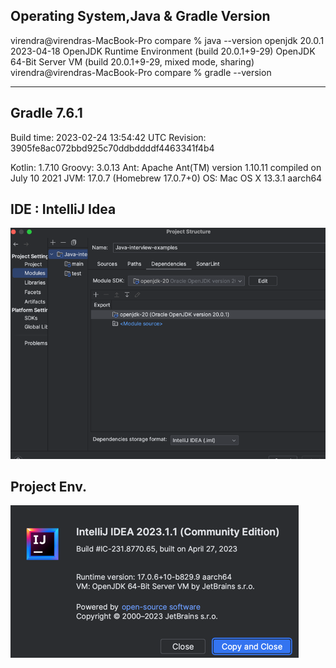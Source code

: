 ## Operating System,Java & Gradle Version
virendra@virendras-MacBook-Pro compare % java --version
openjdk 20.0.1 2023-04-18
OpenJDK Runtime Environment (build 20.0.1+9-29)
OpenJDK 64-Bit Server VM (build 20.0.1+9-29, mixed mode, sharing)
virendra@virendras-MacBook-Pro compare % gradle --version

------------------------------------------------------------
Gradle 7.6.1
------------------------------------------------------------

Build time:   2023-02-24 13:54:42 UTC
Revision:     3905fe8ac072bbd925c70ddbddddf4463341f4b4

Kotlin:       1.7.10
Groovy:       3.0.13
Ant:          Apache Ant(TM) version 1.10.11 compiled on July 10 2021
JVM:          17.0.7 (Homebrew 17.0.7+0)
OS:           Mac OS X 13.3.1 aarch64

## IDE : IntelliJ Idea
![idea_env.png](img%2Fidea_env.png)

## Project Env.
![idea-version.png](img%2Fidea-version.png)
